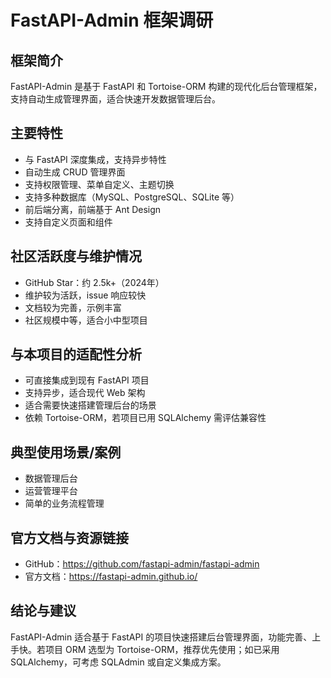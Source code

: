 # FastAPI-Admin 框架调研

## 框架简介
FastAPI-Admin 是基于 FastAPI 和 Tortoise-ORM 构建的现代化后台管理框架，支持自动生成管理界面，适合快速开发数据管理后台。

## 主要特性
- 与 FastAPI 深度集成，支持异步特性
- 自动生成 CRUD 管理界面
- 支持权限管理、菜单自定义、主题切换
- 支持多种数据库（MySQL、PostgreSQL、SQLite 等）
- 前后端分离，前端基于 Ant Design
- 支持自定义页面和组件

## 社区活跃度与维护情况
- GitHub Star：约 2.5k+（2024年）
- 维护较为活跃，issue 响应较快
- 文档较为完善，示例丰富
- 社区规模中等，适合小中型项目

## 与本项目的适配性分析
- 可直接集成到现有 FastAPI 项目
- 支持异步，适合现代 Web 架构
- 适合需要快速搭建管理后台的场景
- 依赖 Tortoise-ORM，若项目已用 SQLAlchemy 需评估兼容性

## 典型使用场景/案例
- 数据管理后台
- 运营管理平台
- 简单的业务流程管理

## 官方文档与资源链接
- GitHub：https://github.com/fastapi-admin/fastapi-admin
- 官方文档：https://fastapi-admin.github.io/

## 结论与建议
FastAPI-Admin 适合基于 FastAPI 的项目快速搭建后台管理界面，功能完善、上手快。若项目 ORM 选型为 Tortoise-ORM，推荐优先使用；如已采用 SQLAlchemy，可考虑 SQLAdmin 或自定义集成方案。 